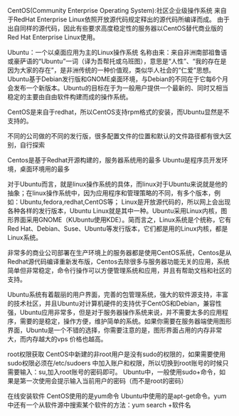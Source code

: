 CentOS(Community Enterprise Operating System):社区企业级操作系统
    来自于RedHat Enterprise Linux依照开放源代码规定释出的源代码所编译而成。
    由于出自同样的源代码，因此有些要求高度稳定性的服务器以CentOS替代商业版的Red Hat Enterprise Linux使用。

Ubuntu：一个以桌面应用为主的Linux操作系统
    名称由来：来自非洲南部祖鲁语或豪萨语的“Ubuntu”一词（译为吾帮托或乌班图），意思是“人性”、“我的存在是因为大家的存在”，是非洲传统的一种价值观，类似华人社会的“仁爱”思想。
    Ubuntu基于Debian发行版和GNOME桌面环境，与Debian的不同在于它每6个月会发布一个新版本。Ubuntu的目标在于为一般用户提供一个最新的、同时又相当稳定的主要由自由软件构建而成的操作系统。

CentOS是来自于redhat，所以CentOS支持rpm格式的安装，而Ubuntu显然是不支持的。

不同的公司做的不同的发行版，很多配置文件的位置和默认的文件路径都有很大区别，自行探索

Centos是基于Redhat开源构建的，服务器系统用的最多
Ubuntu是程序员开发环境，桌面环境用的最多

对于Ubuntu而言，就是linux操作系统的具体，而linux对于Ubuntu来说就是他的抽象；在linux操作系统中，因为应用程序和管理策略的不同，有多个版本，例如：Ubuntu,fedora,redhat,CentOS等；
Linux是开放源代码的，所以网上会出现各种各样的发行版本，Ubuntu Linux就是其中一种。Ubuntu采用Linux内核，图形界面采用GNOME（KUbuntu使用KDE）。简而言之，Linux系统是个统称，它有Red Hat、Debian、Suse、Ubuntu等发行版本，它们都是用的Linux内核，都是Linux系统。

非常多的商业公司部署在生产环境上的服务器都是使用CentOS系统，Centos是从Redhat源代码编译重新发布版，Centos去除很多与服务器功能无关的应用，系统简单但非常稳定，命令行操作可以方便管理系统和应用，并且有帮助文档和社区的支持。

Ubuntu系统有着靓丽的用户界面，完善的包管理系统，强大的软件源支持，丰富的技术社区，并且Ubuntu对计算机硬件的支持优于CentOS和Debian，兼容性强，Ubuntu应用非常多，但是对于服务器操作系统来说，并不需要太多的应用程序，需要的是稳定，操作方便，维护简单的系统。如果你需要在服务器端使用图形界面，Ubuntu是一个不错的选择，你需要注意的是，图形界面占用的内存非常大，而内存越大的vps 价格也越高。

root权限获取
    CentOS中新建的非root用户是没有sudo的权限的，如果需要使用sudo权限必须在/etc/sudoers 中加入账户和权限，所以切换到root账号的时候只需要输入：su,加入root账号的密码即可。
    Ubuntu中，一般使用sudo+命令，如果是第一次使用会提示输入当前用户的密码（而不是root的密码）

在线安装软件
    CentOS使用的是yum命令
    Ubuntu中使用的是apt-get命令。yum中还有一个从软件源中搜索某个软件的方法：yum search +软件名